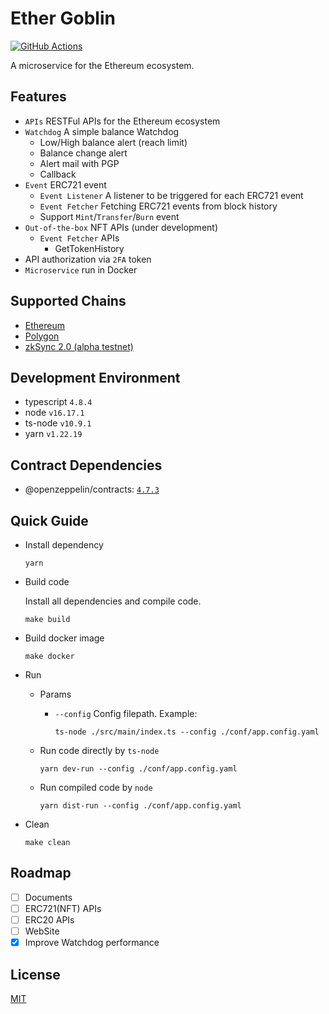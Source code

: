 # Ether Goblin

[![GitHub Actions](https://github.com/jovijovi/ether-goblin/workflows/Test/badge.svg)](https://github.com/jovijovi/ether-goblin)

A microservice for the Ethereum ecosystem.

## Features

- `APIs` RESTFul APIs for the Ethereum ecosystem
- `Watchdog` A simple balance Watchdog
  - Low/High balance alert (reach limit)
  - Balance change alert
  - Alert mail with PGP
  - Callback
- `Event` ERC721 event
  - `Event Listener` A listener to be triggered for each ERC721 event
  - `Event Fetcher` Fetching ERC721 events from block history
  - Support `Mint`/`Transfer`/`Burn` event
- `Out-of-the-box` NFT APIs (under development)
  - `Event Fetcher` APIs
    - GetTokenHistory
- API authorization via `2FA` token
- `Microservice` run in Docker

## Supported Chains

- [Ethereum](https://ethereum.org/)
- [Polygon](https://polygon.technology/)
- [zkSync 2.0 (alpha testnet)](https://zksync.io/)

## Development Environment

- typescript `4.8.4`
- node `v16.17.1`
- ts-node `v10.9.1`
- yarn `v1.22.19`

## Contract Dependencies

- @openzeppelin/contracts: [`4.7.3`](https://www.npmjs.com/package/@openzeppelin/contracts/v/4.7.3)

## Quick Guide

- Install dependency

  ```shell
  yarn
  ```

- Build code

  Install all dependencies and compile code.

  ```shell
  make build
  ```

- Build docker image

  ```shell
  make docker
  ```

- Run

  - Params

    - `--config` Config filepath. Example:

      ```shell
      ts-node ./src/main/index.ts --config ./conf/app.config.yaml
      ```

  - Run code directly by `ts-node`

    ```shell
    yarn dev-run --config ./conf/app.config.yaml
    ```

  - Run compiled code by `node`

    ```shell
    yarn dist-run --config ./conf/app.config.yaml
    ```

- Clean

  ```shell
  make clean
  ```

## Roadmap

- [ ] Documents
- [ ] ERC721(NFT) APIs
- [ ] ERC20 APIs
- [ ] WebSite
- [x] Improve Watchdog performance

## License

[MIT](LICENSE)
